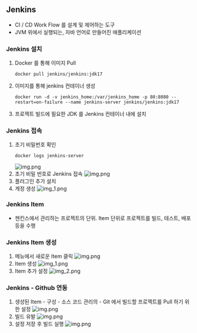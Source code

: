 ## Jenkins
- CI / CD Work Flow 를 설계 및 제어하는 도구
- JVM 위에서 실행되는, 자바 언어로 만들어진 애플리케이션

### Jenkins 설치
1. Docker 를 통해 이미지 Pull
   ```shell
   docker pull jenkins/jenkins:jdk17
   ```
2. 이미지를 통해 jenkins 컨테이너 생성
    ```shell
    docker run -d -v jenkins_home:/var/jenkins_home -p 80:8080 --restart=on-failure --name jenkins-server jenkins/jenkins:jdk17
   ```
3. 프로젝트 빌드에 필요한 JDK 를 Jenkins 컨테이너 내에 설치
   
   
### Jenkins 접속
1. 초기 비밀번호 확인
    ```shell
   docker logs jenkins-server
   ```
   ![img.png](img/jenkins/password.png)
2. 초기 비밀 번호로 Jenkins 접속
   ![img.png](img/jenkins/initLogin.png)
3. 플러그인 추가 설치
4. 계정 생성
   ![img_1.png](img/jenkins/signUp.png)

### Jenkins Item
- 젠킨스에서 관리하는 프로젝트의 단위. Item 단위로 프로젝트를 빌드, 테스트, 배포 등을 수행

### Jenkins Item 생성
1. 메뉴에서 새로운 Item 클릭
   ![img.png](img/jenkins/item-1.png)
2. Item 생성
   ![img_1.png](img/jenkins/item-2.png)
3. Item 추가 설정
   ![img_2.png](img/jenkins/item-3.png)

### Jenkins - Github 연동
1. 생성된 Item - 구성 - 소스 코드 관리의 - Git 에서 빌드할 프로젝트를 Pull 하기 위한 설정
   ![img.png](img/jenkins/github-1.png)
2. 빌드 유발
   ![img.png](img/jenkins/github-2.png)
3. 설정 저장 후 빌드 실행
   ![img.png](img/jenkins/github-3.png)